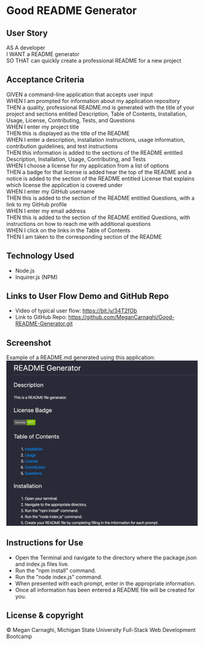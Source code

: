 # Good README Generator

## User Story
AS A developer  
I WANT a README generator  
SO THAT can quickly create a professional README for a new project  

## Acceptance Criteria
GIVEN a command-line application that accepts user input  
WHEN I am prompted for information about my application repository  
THEN a quality, professional README.md is generated with the title of your project and sections entitled Description, Table of Contents, Installation, Usage, License, Contributing, Tests, and Questions  
WHEN I enter my project title  
THEN this is displayed as the title of the README  
WHEN I enter a description, installation instructions, usage information, contribution guidelines, and test instructions  
THEN this information is added to the sections of the README entitled Description, Installation, Usage, Contributing, and Tests  
WHEN I choose a license for my application from a list of options  
THEN a badge for that license is added hear the top of the README and a notice is added to the section of the README entitled License that explains which license the application is covered under  
WHEN I enter my GitHub username  
THEN this is added to the section of the README entitled Questions, with a link to my GitHub profile  
WHEN I enter my email address  
THEN this is added to the section of the README entitled Questions, with instructions on how to reach me with additional questions  
WHEN I click on the links in the Table of Contents  
THEN I am taken to the corresponding section of the README  

## Technology Used
* Node.js
* Inquirer.js (NPM)

## Links to User Flow Demo and GitHub Repo
* Video of typical user flow: https://bit.ly/34T2fOb
* Link to GitHub Repo: https://github.com/MeganCarnaghi/Good-README-Generator.git

## Screenshot
Example of a README.md generated using this application:
![readme-example](Screenshots/readme-example.jpg)

## Instructions for Use
* Open the Terminal and navigate to the directory where the package.json and index.js files live.
* Run the "npm install" command.
* Run the "node index.js" command.
* When presented with each prompt, enter in the appropriate information.
* Once all information has been entered a README file will be created for you.

## License & copyright
© Megan Carnaghi, Michigan State University Full-Stack Web Development Bootcamp

